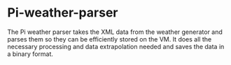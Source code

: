 # Pi-weather-parser
The Pi weather parser takes the XML data from the weather generator and parses them so they can be efficiently stored on the VM.
It does all the necessary processing and data extrapolation needed and saves the data in a binary format. 

